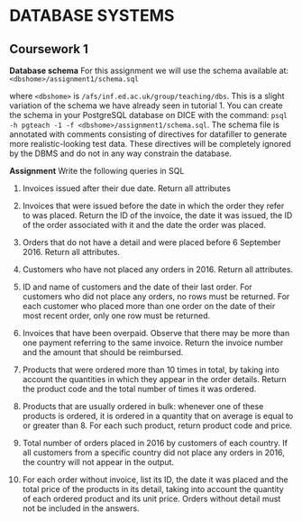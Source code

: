 # DATABASE SYSTEMS
## Coursework 1

**Database schema** For this assignment we will use the schema available at:
            `<dbshome>/assignment1/schema.sql` 

where `<dbshome>` is `/afs/inf.ed.ac.uk/group/teaching/dbs`. This is a slight variation of the schema we have already seen in tutorial 1. You can create the schema in your PostgreSQL database on DICE with the command: `psql -h pgteach -1 -f <dbshome>/assignment1/schema.sql`. The schema file is annotated
with comments consisting of directives for datafiller to generate more realistic-looking test data. These directives will be completely ignored by the DBMS and do not in any way constrain the database.

**Assignment** Write the following queries in SQL

1. Invoices issued after their due date. Return all attributes

2. Invoices that were issued before the date in which the order they refer to was placed. Return the ID of the invoice, the date it was issued, the ID of the order associated with it and the date the order was placed.

3. Orders that do not have a detail and were placed before 6 September 2016. Return all attributes.

4. Customers who have not placed any orders in 2016. Return all attributes.

5. ID and name of customers and the date of their last order. For customers who did not place any orders, no rows must be returned. For each customer who placed more than one order on the date of their most recent order, only one row must be returned.

6. Invoices that have been overpaid. Observe that there may be more than one payment referring to the same invoice. Return the invoice number and the amount that should be reimbursed.

7. Products that were ordered more than 10 times in total, by taking into account the quantities in which they appear in the order details. Return the product code and the total number of times it was ordered.

8. Products that are usually ordered in bulk: whenever one of these products is ordered, it is ordered in a quantity that on average is equal to or greater than 8. For each such product, return product code and price.

9. Total number of orders placed in 2016 by customers of each country. If all customers from a specific country did not place any orders in 2016, the country will not appear in the output.

10. For each order without invoice, list its ID, the date it was placed and the total price of the products in its detail, taking into account the quantity of each ordered product and its unit price. Orders without detail must not be included in the answers.


